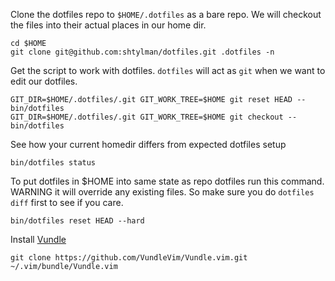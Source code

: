 
Clone the dotfiles repo to `$HOME/.dotfiles` as a bare repo. We will checkout the files into their actual places in our home dir.
```shell
cd $HOME
git clone git@github.com:shtylman/dotfiles.git .dotfiles -n
```

Get the script to work with dotfiles. `dotfiles` will act as `git` when we want to edit our dotfiles.
```
GIT_DIR=$HOME/.dotfiles/.git GIT_WORK_TREE=$HOME git reset HEAD -- bin/dotfiles
GIT_DIR=$HOME/.dotfiles/.git GIT_WORK_TREE=$HOME git checkout -- bin/dotfiles
```

See how your current homedir differs from expected dotfiles setup
```shell
bin/dotfiles status
```

To put dotfiles in $HOME into same state as repo dotfiles run this command. WARNING it will override any existing files. So make sure you do `dotfiles diff` first to see if you care.
```shell
bin/dotfiles reset HEAD --hard
```

Install [Vundle](https://github.com/VundleVim/Vundle.vim)

```shell
git clone https://github.com/VundleVim/Vundle.vim.git ~/.vim/bundle/Vundle.vim
```
